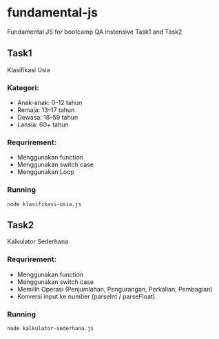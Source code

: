 # fundamental-js

Fundamental JS for bootcamp QA instensive Task1 and Task2

## Task1

Klasifikasi Usia

### Kategori:

- Anak-anak: 0–12 tahun
- Remaja: 13–17 tahun
- Dewasa: 18–59 tahun
- Lansia: 60+ tahun

### Requrirement:

- Menggunakan function
- Menggunakan switch case
- Menggunakan Loop

### Running

`node klasifikasi-usia.js`

## Task2

Kalkulator Sederhana

### Requrirement:

- Menggunakan function
- Menggunakan switch case
- Memilih Operasi (Penjumlahan, Pengurangan, Perkalian, Pembagian)
- Konversi input ke number (parseInt / parseFloat).

### Running

`node kalkulator-sederhana.js`
